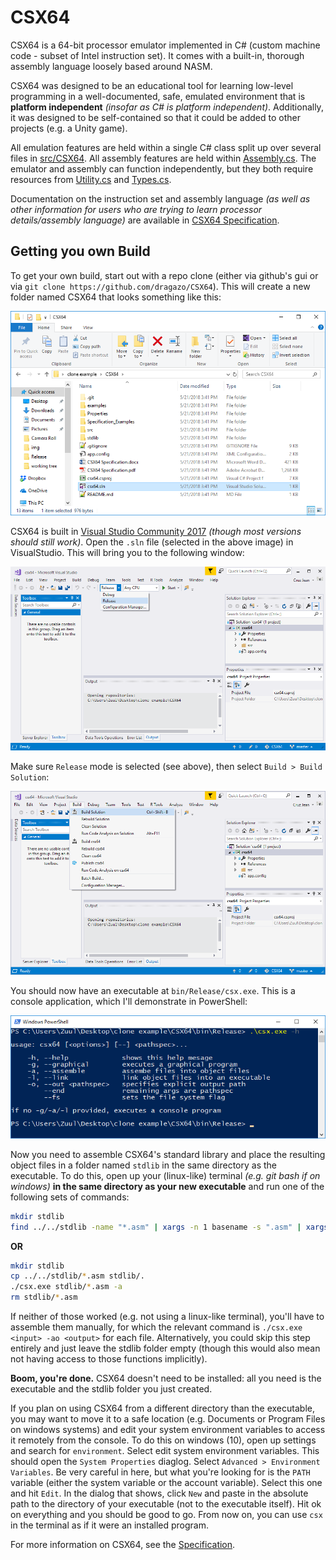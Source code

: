 # CSX64
CSX64 is a 64-bit processor emulator implemented in C# (custom machine code - subset of Intel instruction set). It comes with a built-in, thorough assembly language loosely based around NASM.

CSX64 was designed to be an educational tool for learning low-level programming in a well-documented, safe, emulated environment that is **platform independent** *(insofar as C# is platform independent)*. Additionally, it was designed to be self-contained so that it could be added to other projects (e.g. a Unity game).

All emulation features are held within a single C# class split up over several files in [src/CSX64](src/CSX64). All assembly features are held within [Assembly.cs](src/CSX64/Assembly.cs). The emulator and assembly can function independently, but they both require resources from [Utility.cs](src/CSX64/Utility.cs) and [Types.cs](src/CSX64/Types.cs).

Documentation on the instruction set and assembly language *(as well as other information for users who are trying to learn processor details/assembly language)* are available in [CSX64 Specification](CSX64%20Specification.pdf).

## Getting you own Build
To get your own build, start out with a repo clone (either via github's gui or via `git clone https://github.com/dragazo/CSX64`). This will create a new folder named CSX64 that looks something like this:

![clone](img/cloning/after_clone.png)

CSX64 is built in [Visual Studio Community 2017](https://www.visualstudio.com/downloads/) *(though most versions should still work)*. Open the `.sln` file (selected in the above image) in VisualStudio. This will bring you to the following window:

![pick release](img/cloning/vs_pick_release.png)

Make sure `Release` mode is selected (see above), then select `Build > Build Solution`:

![build](img/cloning/vs_build.png)

You should now have an executable at `bin/Release/csx.exe`. This is a console application, which I'll demonstrate in PowerShell:

![run](img/cloning/run_exe.png)

Now you need to assemble CSX64's standard library and place the resulting object files in a folder named `stdlib` in the same directory as the executable. To do this, open up your (linux-like) terminal *(e.g. git bash if on windows)* **in the same directory as your new executable** and run one of the following sets of commands:

```bash
mkdir stdlib
find ../../stdlib -name "*.asm" | xargs -n 1 basename -s ".asm" | xargs -i ./csx.exe ../../stdlib/{}.asm -ao stdlib/{}.o
```

**OR**

```bash
mkdir stdlib
cp ../../stdlib/*.asm stdlib/.
./csx.exe stdlib/*.asm -a
rm stdlib/*.asm
```

If neither of those worked (e.g. not using a linux-like terminal), you'll have to assemble them manually, for which the relevant command is `./csx.exe <input> -ao <output>` for each file. Alternatively, you could skip this step entirely and just leave the stdlib folder empty (though this would also mean not having access to those functions implicitly).

**Boom, you're done.** CSX64 doesn't need to be installed: all you need is the executable and the stdlib folder you just created.

If you plan on using CSX64 from a different directory than the executable, you may want to move it to a safe location (e.g. Documents or Program Files on windows systems) and edit your system environment variables to access it remotely from the console. To do this on windows (10), open up settings and search for `environment`. Select edit system environment variables. This should open the `System Properties` diaglog. Select `Advanced > Environment Variables`. Be very careful in here, but what you're looking for is the `PATH` variable (either the system variable or the account variable). Select this one and hit `Edit`. In the dialog that shows, click `New` and paste in the absolute path to the directory of your executable (not to the executable itself). Hit ok on everything and you should be good to go. From now on, you can use `csx` in the terminal as if it were an installed program.

For more information on CSX64, see the [Specification](CSX64%20Specification.pdf).
